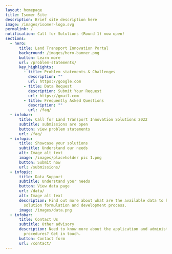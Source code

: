 ```yaml
---
layout: homepage
title: Isomer Site
description: Brief site description here
image: /images/isomer-logo.svg
permalink: /
notification: Call for Solutions (Round 1) now open!
sections:
  - hero:
      title: Land Transport Innovation Portal
      background: /images/hero-banner.png
      button: Learn more
      url: /problem-statements/
      key_highlights:
        - title: Problem statements & Challenges
          description: ""
          url: https://google.com
        - title: Data Request
          description: Submit Your Request
          url: https://gmail.com
        - title: Frequently Asked Questions
          description: ""
          url: /faq/
  - infobar:
      title: Call for Land Transport Innovation Solutions 2022
      subtitle: submissions are open
      button: view problem statements
      url: /faq/
  - infopic:
      title: Showcase your solutions
      subtitle: Understand our needs
      alt: Image alt text
      image: /images/placeholder pic 1.png
      button: Submit now
      url: /submissions/
  - infopic:
      title: Data Support
      subtitle: Understand your needs
      button: View data page
      url: /data/
      alt: Image alt text
      description: Find out more about what are the available data to help in your
        solution formulation and development process.
      image: /images/data.png
  - infobar:
      title: Contact Us
      subtitle: Other advisory
      description: Need to know more about the application and administrative
        procedures? Get in touch.
      button: Contact form
      url: /contact/
---
```

